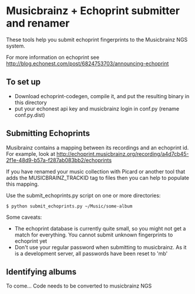 Musicbrainz + Echoprint submitter and renamer
=============================================

These tools help you submit echoprint fingerprints to the Musicbrainz NGS system.

For more information on echoprint see http://blog.echonest.com/post/6824753703/announcing-echoprint

To set up
----------

 * Download echoprint-codegen, compile it, and put the resulting binary in this directory
 * put your echonest api key and musicbrainz login in conf.py (rename conf.py.dist)

Submitting Echoprints
---------------------

Musibrainz contains a mapping between its recordings and an echoprint id. For example, look at
http://echoprint.musicbrainz.org/recording/a4d7cb45-2f1e-48d9-b57a-f287ab083bb2/echoprints

If you have renamed your music collection with Picard or another tool that adds the MUSICBRAINZ_TRACKID
tag to files then you can help to populate this mapping.

Use the submit_echoprints.py script on one or more directories:

    $ python submit_echoprints.py ~/Music/some-album

Some caveats:

 * The echoprint database is currently quite small, so you might not get a match for everything. You cannot submit unknown fingerprints to echoprint yet
 * Don't use your regular password when submitting to musicbrainz. As it is a development server, all passwords have been reset to 'mb'

Identifying albums
------------------

To come... Code needs to be converted to musicbrainz NGS
